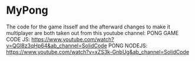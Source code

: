 # MyPong
The code for the game itsself and the afterward changes to make it multiplayer are both taken out from this youtube channel:
PONG GAME CODE JS: https://www.youtube.com/watch?v=QGl8z3qHp64&ab_channel=SolidCode
PONG NODEJS: https://www.youtube.com/watch?v=xZS3k-GnbUg&ab_channel=SolidCode
